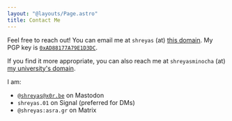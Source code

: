 ```yaml
---
layout: "@layouts/Page.astro"
title: Contact Me
---
```


Feel free to reach out! You can email me at `shreyas` (at) [this domain](https://shreyasminocha.me). My PGP key is [`0xAD88177A79E1D3DC`](/contact/pgp/0xAD88177A79E1D3DC.asc).

If you find it more appropriate, you can also reach me at `shreyasminocha` (at) [my university's domain](https://gatech.edu).

I am:

-   [`@shreyas@x0r.be`](https://x0r.be/@shreyas) on Mastodon
-   `shreyas.01` on Signal (preferred for DMs)
-   `@shreyas:asra.gr` on Matrix

